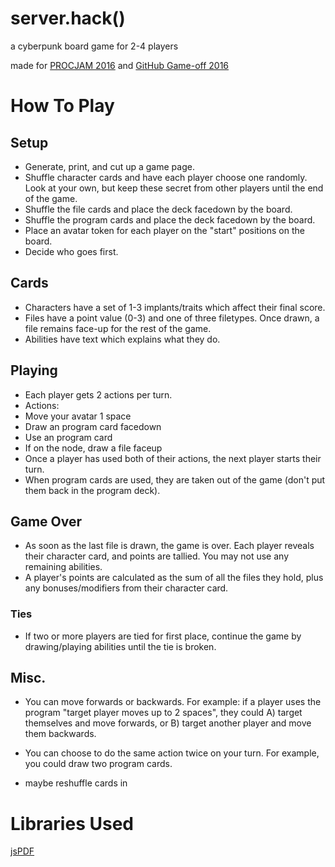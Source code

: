 # server.hack() #
a cyberpunk board game for 2-4 players

made for [PROCJAM 2016](https://itch.io/jam/procjam) and [GitHub Game-off 2016](https://github.com/github/game-off-2016)

# How To Play #
## Setup ##
- Generate, print, and cut up a game page.
- Shuffle character cards and have each player choose one randomly. Look at your own, but keep these secret from other players until the end of the game.
- Shuffle the file cards and place the deck facedown by the board.
- Shuffle the program cards and place the deck facedown by the board.
- Place an avatar token for each player on the "start" positions on the board.
- Decide who goes first.

## Cards ##
- Characters have a set of 1-3 implants/traits which affect their final score.
- Files have a point value (0-3) and one of three filetypes. Once drawn, a file remains face-up for the rest of the game.
- Abilities have text which explains what they do. 

## Playing ##
- Each player gets 2 actions per turn.
- Actions:
 - Move your avatar 1 space
 - Draw an program card facedown
 - Use an program card
 - If on the node, draw a file faceup
- Once a player has used both of their actions, the next player starts their turn.
- When program cards are used, they are taken out of the game (don't put them back in the program deck).

## Game Over ##
- As soon as the last file is drawn, the game is over. Each player reveals their character card, and points are tallied. You may not use any remaining abilities.
- A player's points are calculated as the sum of all the files they hold, plus any bonuses/modifiers from their character card.
### Ties ###
- If two or more players are tied for first place, continue the game by drawing/playing abilities until the tie is broken.

## Misc. ##
- You can move forwards or backwards. For example: if a player uses the program "target player moves up to 2 spaces", they could A) target themselves and move forwards, or B) target another player and move them backwards.
- You can choose to do the same action twice on your turn. For example, you could draw two program cards.

- maybe reshuffle cards in

# Libraries Used #
[jsPDF](https://github.com/MrRio/jsPDF)